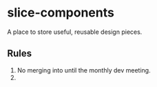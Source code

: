 # slice-components
A place to store useful, reusable design pieces.


## Rules
1. No merging into until the monthly dev meeting.
2. 
